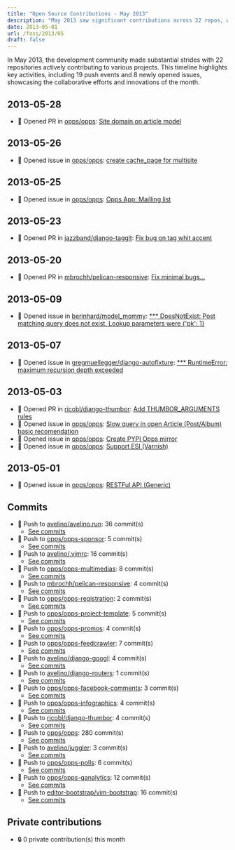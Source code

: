 ```yaml
---
title: "Open Source Contributions - May 2013"
description: "May 2013 saw significant contributions across 22 repos, with 31 total activities, including 19 pushes and 8 new issues raised."
date: 2013-05-01
url: /foss/2013/05
draft: false
---
```


In May 2013, the development community made substantial strides with 22 repositories actively contributing to various projects. This timeline highlights key activities, including 19 push events and 8 newly opened issues, showcasing the collaborative efforts and innovations of the month.

## 2013-05-28

- 🔀 Opened PR in [opps/opps](https://github.com/opps/opps): [Site domain on article model](https://github.com/opps/opps/pull/124)

## 2013-05-26

- 🐛 Opened issue in [opps/opps](https://github.com/opps/opps): [create cache_page for multisite](https://github.com/opps/opps/issues/123)

## 2013-05-25

- 🐛 Opened issue in [opps/opps](https://github.com/opps/opps): [Opps App: Mailling list](https://github.com/opps/opps/issues/122)

## 2013-05-23

- 🔀 Opened PR in [jazzband/django-taggit](https://github.com/jazzband/django-taggit): [Fix bug on tag whit accent](https://github.com/jazzband/django-taggit/pull/134)

## 2013-05-20

- 🔀 Opened PR in [mbrochh/pelican-responsive](https://github.com/mbrochh/pelican-responsive): [Fix minimal bugs...](https://github.com/mbrochh/pelican-responsive/pull/1)

## 2013-05-09

- 🐛 Opened issue in [berinhard/model_mommy](https://github.com/berinhard/model_mommy): [*** DoesNotExist: Post matching query does not exist. Lookup parameters were {'pk': 1}](https://github.com/berinhard/model_mommy/issues/99)

## 2013-05-07

- 🐛 Opened issue in [gregmuellegger/django-autofixture](https://github.com/gregmuellegger/django-autofixture): [*** RuntimeError: maximum recursion depth exceeded](https://github.com/gregmuellegger/django-autofixture/issues/9)

## 2013-05-03

- 🔀 Opened PR in [ricobl/django-thumbor](https://github.com/ricobl/django-thumbor): [Add THUMBOR_ARGUMENTS rules](https://github.com/ricobl/django-thumbor/pull/1)
- 🐛 Opened issue in [opps/opps](https://github.com/opps/opps): [Slow query in open Article (Post/Album) basic recomendation](https://github.com/opps/opps/issues/110)
- 🐛 Opened issue in [opps/opps](https://github.com/opps/opps): [Create PYPI Opps mirror](https://github.com/opps/opps/issues/109)
- 🐛 Opened issue in [opps/opps](https://github.com/opps/opps): [Support ESI (Varnish)](https://github.com/opps/opps/issues/108)

## 2013-05-01

- 🐛 Opened issue in [opps/opps](https://github.com/opps/opps): [RESTFul API (Generic)](https://github.com/opps/opps/issues/99)

## Commits

- 🔨 Push to [avelino/avelino.run](https://github.com/avelino/avelino.run): 36 commit(s)
  - [See commits](https://github.com/avelino/avelino.run/commits?author=avelino&since=2013-05-01T00:00:00Z&until=2013-05-31T23:59:59Z)
- 🔨 Push to [opps/opps-sponsor](https://github.com/opps/opps-sponsor): 5 commit(s)
  - [See commits](https://github.com/opps/opps-sponsor/commits?author=avelino&since=2013-05-01T00:00:00Z&until=2013-05-31T23:59:59Z)
- 🔨 Push to [avelino/.vimrc](https://github.com/avelino/.vimrc): 16 commit(s)
  - [See commits](https://github.com/avelino/.vimrc/commits?author=avelino&since=2013-05-01T00:00:00Z&until=2013-05-31T23:59:59Z)
- 🔨 Push to [opps/opps-multimedias](https://github.com/opps/opps-multimedias): 8 commit(s)
  - [See commits](https://github.com/opps/opps-multimedias/commits?author=avelino&since=2013-05-01T00:00:00Z&until=2013-05-31T23:59:59Z)
- 🔨 Push to [mbrochh/pelican-responsive](https://github.com/mbrochh/pelican-responsive): 4 commit(s)
  - [See commits](https://github.com/mbrochh/pelican-responsive/commits?author=avelino&since=2013-05-01T00:00:00Z&until=2013-05-31T23:59:59Z)
- 🔨 Push to [opps/opps-registration](https://github.com/opps/opps-registration): 2 commit(s)
  - [See commits](https://github.com/opps/opps-registration/commits?author=avelino&since=2013-05-01T00:00:00Z&until=2013-05-31T23:59:59Z)
- 🔨 Push to [opps/opps-project-template](https://github.com/opps/opps-project-template): 5 commit(s)
  - [See commits](https://github.com/opps/opps-project-template/commits?author=avelino&since=2013-05-01T00:00:00Z&until=2013-05-31T23:59:59Z)
- 🔨 Push to [opps/opps-promos](https://github.com/opps/opps-promos): 4 commit(s)
  - [See commits](https://github.com/opps/opps-promos/commits?author=avelino&since=2013-05-01T00:00:00Z&until=2013-05-31T23:59:59Z)
- 🔨 Push to [opps/opps-feedcrawler](https://github.com/opps/opps-feedcrawler): 7 commit(s)
  - [See commits](https://github.com/opps/opps-feedcrawler/commits?author=avelino&since=2013-05-01T00:00:00Z&until=2013-05-31T23:59:59Z)
- 🔨 Push to [avelino/django-googl](https://github.com/avelino/django-googl): 4 commit(s)
  - [See commits](https://github.com/avelino/django-googl/commits?author=avelino&since=2013-05-01T00:00:00Z&until=2013-05-31T23:59:59Z)
- 🔨 Push to [avelino/django-routers](https://github.com/avelino/django-routers): 1 commit(s)
  - [See commits](https://github.com/avelino/django-routers/commits?author=avelino&since=2013-05-01T00:00:00Z&until=2013-05-31T23:59:59Z)
- 🔨 Push to [opps/opps-facebook-comments](https://github.com/opps/opps-facebook-comments): 3 commit(s)
  - [See commits](https://github.com/opps/opps-facebook-comments/commits?author=avelino&since=2013-05-01T00:00:00Z&until=2013-05-31T23:59:59Z)
- 🔨 Push to [opps/opps-infographics](https://github.com/opps/opps-infographics): 4 commit(s)
  - [See commits](https://github.com/opps/opps-infographics/commits?author=avelino&since=2013-05-01T00:00:00Z&until=2013-05-31T23:59:59Z)
- 🔨 Push to [ricobl/django-thumbor](https://github.com/ricobl/django-thumbor): 4 commit(s)
  - [See commits](https://github.com/ricobl/django-thumbor/commits?author=avelino&since=2013-05-01T00:00:00Z&until=2013-05-31T23:59:59Z)
- 🔨 Push to [opps/opps](https://github.com/opps/opps): 280 commit(s)
  - [See commits](https://github.com/opps/opps/commits?author=avelino&since=2013-05-01T00:00:00Z&until=2013-05-31T23:59:59Z)
- 🔨 Push to [avelino/juggler](https://github.com/avelino/juggler): 3 commit(s)
  - [See commits](https://github.com/avelino/juggler/commits?author=avelino&since=2013-05-01T00:00:00Z&until=2013-05-31T23:59:59Z)
- 🔨 Push to [opps/opps-polls](https://github.com/opps/opps-polls): 6 commit(s)
  - [See commits](https://github.com/opps/opps-polls/commits?author=avelino&since=2013-05-01T00:00:00Z&until=2013-05-31T23:59:59Z)
- 🔨 Push to [opps/opps-ganalytics](https://github.com/opps/opps-ganalytics): 12 commit(s)
  - [See commits](https://github.com/opps/opps-ganalytics/commits?author=avelino&since=2013-05-01T00:00:00Z&until=2013-05-31T23:59:59Z)
- 🔨 Push to [editor-bootstrap/vim-bootstrap](https://github.com/editor-bootstrap/vim-bootstrap): 16 commit(s)
  - [See commits](https://github.com/editor-bootstrap/vim-bootstrap/commits?author=avelino&since=2013-05-01T00:00:00Z&until=2013-05-31T23:59:59Z)

## Private contributions

- 🔒 0 private contribution(s) this month


